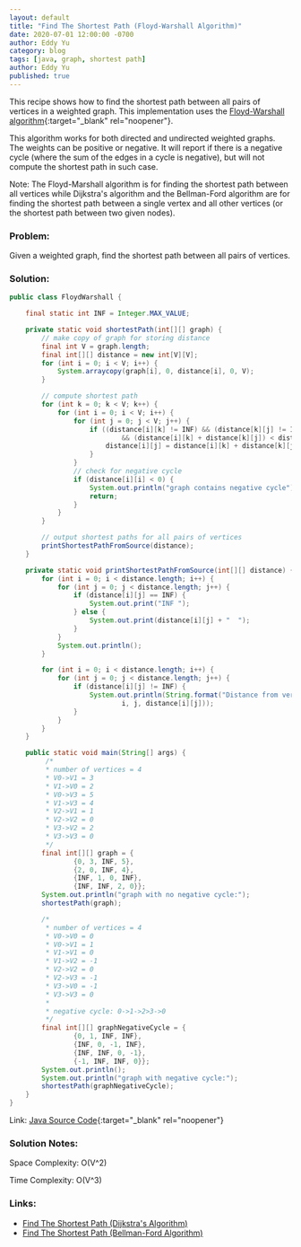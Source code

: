 ```yaml
---
layout: default
title: "Find The Shortest Path (Floyd-Warshall Algorithm)"
date: 2020-07-01 12:00:00 -0700
author: Eddy Yu
category: blog
tags: [java, graph, shortest path]
author: Eddy Yu
published: true
---
```


This recipe shows how to find the shortest path between all pairs of vertices
in a weighted graph. This implementation uses the 
[Floyd-Warshall algorithm](https://en.wikipedia.org/wiki/Floyd%E2%80%93Warshall_algorithm){:target="_blank" rel="noopener"}.

This algorithm works for both directed and undirected weighted graphs. The
weights can be positive or negative. It will report if there is a negative
cycle (where the sum of the edges in a cycle is negative), but will not
compute the shortest path in such case.

Note: The Floyd-Marshall algorithm is for finding the shortest path between all
vertices while Dijkstra's algorithm and the Bellman-Ford algorithm are for 
finding the shortest path between a single vertex and all other vertices (or 
the shortest path between two given nodes).

### Problem:
Given a weighted graph, find the shortest path between all pairs of vertices.

### Solution:
```java
public class FloydWarshall {

    final static int INF = Integer.MAX_VALUE;

    private static void shortestPath(int[][] graph) {
        // make copy of graph for storing distance
        final int V = graph.length;
        final int[][] distance = new int[V][V];
        for (int i = 0; i < V; i++) {
            System.arraycopy(graph[i], 0, distance[i], 0, V);
        }

        // compute shortest path
        for (int k = 0; k < V; k++) {
            for (int i = 0; i < V; i++) {
                for (int j = 0; j < V; j++) {
                    if ((distance[i][k] != INF) && (distance[k][j] != INF)
                            && (distance[i][k] + distance[k][j]) < distance[i][j]) {
                        distance[i][j] = distance[i][k] + distance[k][j];
                    }
                }
                // check for negative cycle
                if (distance[i][i] < 0) {
                    System.out.println("graph contains negative cycle");
                    return;
                }
            }
        }

        // output shortest paths for all pairs of vertices
        printShortestPathFromSource(distance);
    }

    private static void printShortestPathFromSource(int[][] distance) {
        for (int i = 0; i < distance.length; i++) {
            for (int j = 0; j < distance.length; j++) {
                if (distance[i][j] == INF) {
                    System.out.print("INF ");
                } else {
                    System.out.print(distance[i][j] + "  ");
                }
            }
            System.out.println();
        }

        for (int i = 0; i < distance.length; i++) {
            for (int j = 0; j < distance.length; j++) {
                if (distance[i][j] != INF) {
                    System.out.println(String.format("Distance from vertex[%d] to vertex[%d] is %d: ",
                            i, j, distance[i][j]));
                }
            }
        }
    }

    public static void main(String[] args) {
         /*
         * number of vertices = 4
         * V0->V1 = 3
         * V1->V0 = 2
         * V0->V3 = 5
         * V1->V3 = 4
         * V2->V1 = 1
         * V2->V2 = 0
         * V3->V2 = 2
         * V3->V3 = 0
         */
        final int[][] graph = {
                {0, 3, INF, 5},
                {2, 0, INF, 4},
                {INF, 1, 0, INF},
                {INF, INF, 2, 0}};
        System.out.println("graph with no negative cycle:");
        shortestPath(graph);

        /*
         * number of vertices = 4
         * V0->V0 = 0
         * V0->V1 = 1
         * V1->V1 = 0
         * V1->V2 = -1
         * V2->V2 = 0
         * V2->V3 = -1
         * V3->V0 = -1
         * V3->V3 = 0
         *
         * negative cycle: 0->1->2>3->0
         */
        final int[][] graphNegativeCycle = {
                {0, 1, INF, INF},
                {INF, 0, -1, INF},
                {INF, INF, 0, -1},
                {-1, INF, INF, 0}};
        System.out.println();
        System.out.println("graph with negative cycle:");
        shortestPath(graphNegativeCycle);
    }
}
``` 
Link: [Java Source Code](https://github.com/eddycyu/learnbyexample/blob/master/src/main/java/dev/eddycyu/graph/FloydMarshall.java){:target="_blank" rel="noopener"}

### Solution Notes:
Space Complexity: O(V^2)

Time Complexity: O(V^3)

### Links:
* [Find The Shortest Path (Dijkstra's Algorithm)](/blog/find-shortest-path-dijkstra)
* [Find The Shortest Path (Bellman-Ford Algorithm)](/blog/find-shortest-path-bellman-ford)
